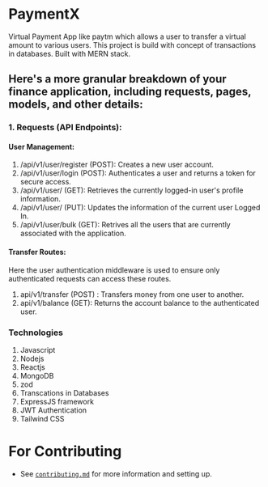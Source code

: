 # PaymentX

Virtual Payment App like paytm which allows a user to transfer a virtual amount to various users. This project is build with concept of transactions in databases. Built with MERN stack.

## Here's a more granular breakdown of your finance application, including requests, pages, models, and other details:

### 1. Requests (API Endpoints):

#### User Management:

1. /api/v1/user/register (POST): Creates a new user account.
2. /api/v1/user/login (POST): Authenticates a user and returns a token for secure access.
3. /api/v1/user/ (GET): Retrieves the currently logged-in user's profile information.
4. /api/v1/user/ (PUT): Updates the information of the current user Logged In.
5. /api/v1/user/bulk (GET): Retrives all the users that are currently associated with the application.

#### Transfer Routes:


Here the user authentication middleware is used to ensure only authenticated requests can access these routes.

1. api/v1/transfer (POST) : Transfers money from one user to another.
2. api/v1/balance (GET): Returns the account balance to the authenticated user.

### Technologies 

1. Javascript
2. Nodejs
3. Reactjs
4. MongoDB
5. zod
6. Transcations in Databases
7. ExpressJS framework
8. JWT Authentication
9. Tailwind CSS

# For Contributing 
- See [`contributing.md`](contributing.md) for more information and setting up.